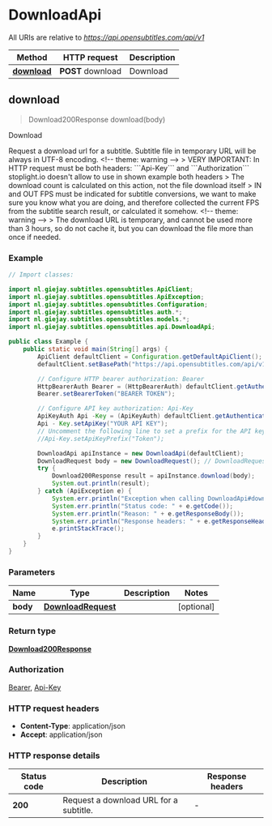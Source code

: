 # DownloadApi

All URIs are relative to *https://api.opensubtitles.com/api/v1*

| Method | HTTP request | Description |
|------------- | ------------- | -------------|
| [**download**](DownloadApi.md#download) | **POST** download | Download |



## download

> Download200Response download(body)

Download

Request a download url for a subtitle. Subtitle file in temporary URL will be always in UTF-8 encoding.  &lt;!-- theme: warning --&gt;  &gt; VERY IMPORTANT: In HTTP request must be both headers: &#x60;&#x60;&#x60;Api-Key&#x60;&#x60;&#x60; and &#x60;&#x60;&#x60;Authorization&#x60;&#x60;&#x60; stoplight.io doesn&#39;t allow to use in shown example both headers   &gt; The download count is calculated on this action, not the file download itself  &gt; IN and OUT FPS must be indicated for subtitle conversions, we want to make sure you know what you are doing, and therefore collected the current FPS from the subtitle search result, or calculated it somehow.  &lt;!-- theme: warning --&gt;  &gt; The download URL is temporary, and cannot be used more than 3 hours, so do not cache it, but you can download the file more than once if needed.

### Example

```java
// Import classes:

import nl.giejay.subtitles.opensubtitles.ApiClient;
import nl.giejay.subtitles.opensubtitles.ApiException;
import nl.giejay.subtitles.opensubtitles.Configuration;
import nl.giejay.subtitles.opensubtitles.auth.*;
import nl.giejay.subtitles.opensubtitles.models.*;
import nl.giejay.subtitles.opensubtitles.api.DownloadApi;

public class Example {
    public static void main(String[] args) {
        ApiClient defaultClient = Configuration.getDefaultApiClient();
        defaultClient.setBasePath("https://api.opensubtitles.com/api/v1");

        // Configure HTTP bearer authorization: Bearer
        HttpBearerAuth Bearer = (HttpBearerAuth) defaultClient.getAuthentication("Bearer");
        Bearer.setBearerToken("BEARER TOKEN");

        // Configure API key authorization: Api-Key
        ApiKeyAuth Api -Key = (ApiKeyAuth) defaultClient.getAuthentication("Api-Key");
        Api - Key.setApiKey("YOUR API KEY");
        // Uncomment the following line to set a prefix for the API key, e.g. "Token" (defaults to null)
        //Api-Key.setApiKeyPrefix("Token");

        DownloadApi apiInstance = new DownloadApi(defaultClient);
        DownloadRequest body = new DownloadRequest(); // DownloadRequest | 
        try {
            Download200Response result = apiInstance.download(body);
            System.out.println(result);
        } catch (ApiException e) {
            System.err.println("Exception when calling DownloadApi#download");
            System.err.println("Status code: " + e.getCode());
            System.err.println("Reason: " + e.getResponseBody());
            System.err.println("Response headers: " + e.getResponseHeaders());
            e.printStackTrace();
        }
    }
}
```

### Parameters


| Name | Type | Description  | Notes |
|------------- | ------------- | ------------- | -------------|
| **body** | [**DownloadRequest**](DownloadRequest.md)|  | [optional] |

### Return type

[**Download200Response**](Download200Response.md)

### Authorization

[Bearer](../README.md#Bearer), [Api-Key](../README.md#Api-Key)

### HTTP request headers

- **Content-Type**: application/json
- **Accept**: application/json


### HTTP response details
| Status code | Description | Response headers |
|-------------|-------------|------------------|
| **200** | Request a download URL for a subtitle.   |  -  |

